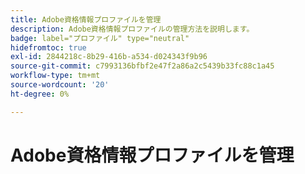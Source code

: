 ```yaml
---
title: Adobe資格情報プロファイルを管理
description: Adobe資格情報プロファイルの管理方法を説明します。
badge: label="プロファイル" type="neutral"
hidefromtoc: true
exl-id: 2844218c-8b29-416b-a534-d024343f9b96
source-git-commit: c7993136bfbf2e47f2a86a2c5439b33fc88c1a45
workflow-type: tm+mt
source-wordcount: '20'
ht-degree: 0%

---
```


# Adobe資格情報プロファイルを管理
